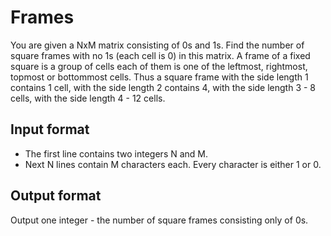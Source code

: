 # Frames

You are given a NxM matrix consisting of 0s and 1s. Find the number of square frames with no 1s (each cell is 0) in this matrix. A frame of a fixed square is a group of cells each of them is one of the leftmost, rightmost, topmost or bottommost cells. Thus a square frame with the side length 1 contains 1 cell, with the side length 2 contains 4, with the side length 3 - 8 cells, with the side length 4 - 12 cells.

## Input format

- The first line contains two integers N and M.
- Next N lines contain M characters each. Every character is either 1 or 0.

## Output format

Output one integer - the number of square frames consisting only of 0s.
